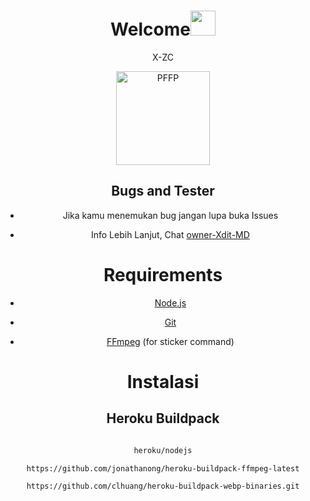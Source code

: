 <h1 align="center">Welcome<img src="https://user-images.githubusercontent.com/1303154/88677602-1635ba80-d120-11ea-84d8-d263ba5fc3c0.gif" width="40px" alt=""><br></h1>

<p align="center">X-ZC</p>

<div align="center">

<img src="https://telegra.ph/file/6daffe7a858629323dd10.jpg" width="150" height="150" border="0" alt="PFFP">

## Bugs and Tester

* Jika kamu menemukan bug jangan lupa buka Issues

* Info Lebih Lanjut, Chat [owner-Xdit-MD](https://wa.me/6285641476033)

# Requirements

* [Node.js](https://nodejs.org/en/)

* [Git](https://git-scm.com/downloads)

* [FFmpeg](https://github.com/BtbN/FFmpeg-Builds/releases/download/autobuild-2020-12-08-13-03/ffmpeg-n4.3.1-26-gca55240b8c-win64-gpl-4.3.zip) (for sticker command)

# Instalasi

## Heroku Buildpack

```bash

heroku/nodejs

https://github.com/jonathanong/heroku-buildpack-ffmpeg-latest

https://github.com/clhuang/heroku-buildpack-webp-binaries.git

```
